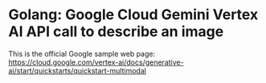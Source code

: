 # Golang: Google Cloud Gemini Vertex AI API call to describe an image

This is the official Google sample web page: https://cloud.google.com/vertex-ai/docs/generative-ai/start/quickstarts/quickstart-multimodal

